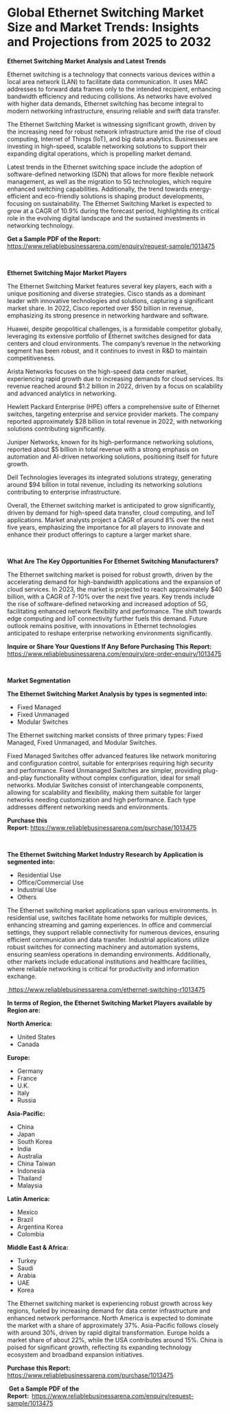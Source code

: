 <p><h1>Global Ethernet Switching Market Size and Market Trends: Insights and Projections from 2025 to 2032</h1></p><p><strong>Ethernet Switching Market Analysis and Latest Trends</strong></p>
<p><p>Ethernet switching is a technology that connects various devices within a local area network (LAN) to facilitate data communication. It uses MAC addresses to forward data frames only to the intended recipient, enhancing bandwidth efficiency and reducing collisions. As networks have evolved with higher data demands, Ethernet switching has become integral to modern networking infrastructure, ensuring reliable and swift data transfer.</p><p>The Ethernet Switching Market is witnessing significant growth, driven by the increasing need for robust network infrastructure amid the rise of cloud computing, Internet of Things (IoT), and big data analytics. Businesses are investing in high-speed, scalable networking solutions to support their expanding digital operations, which is propelling market demand.</p><p>Latest trends in the Ethernet switching space include the adoption of software-defined networking (SDN) that allows for more flexible network management, as well as the migration to 5G technologies, which require enhanced switching capabilities. Additionally, the trend towards energy-efficient and eco-friendly solutions is shaping product developments, focusing on sustainability. The Ethernet Switching Market is expected to grow at a CAGR of 10.9% during the forecast period, highlighting its critical role in the evolving digital landscape and the sustained investments in networking technology.</p></p>
<p><strong>Get a Sample PDF of the Report:&nbsp;</strong> <a href="https://www.reliablebusinessarena.com/enquiry/request-sample/1013475?utm_campaign=3257&utm_medium=2&utm_source=Github&utm_content=ia&utm_term=17042025&utm_id=ethernet-switching">https://www.reliablebusinessarena.com/enquiry/request-sample/1013475</a></p>
<p>&nbsp;</p>
<p><strong>Ethernet Switching Major Market Players</strong></p>
<p><p>The Ethernet Switching Market features several key players, each with a unique positioning and diverse strategies. Cisco stands as a dominant leader with innovative technologies and solutions, capturing a significant market share. In 2022, Cisco reported over $50 billion in revenue, emphasizing its strong presence in networking hardware and software.</p><p>Huawei, despite geopolitical challenges, is a formidable competitor globally, leveraging its extensive portfolio of Ethernet switches designed for data centers and cloud environments. The company’s revenue in the networking segment has been robust, and it continues to invest in R&D to maintain competitiveness.</p><p>Arista Networks focuses on the high-speed data center market, experiencing rapid growth due to increasing demands for cloud services. Its revenue reached around $1.2 billion in 2022, driven by a focus on scalability and advanced analytics in networking.</p><p>Hewlett Packard Enterprise (HPE) offers a comprehensive suite of Ethernet switches, targeting enterprise and service provider markets. The company reported approximately $28 billion in total revenue in 2022, with networking solutions contributing significantly.</p><p>Juniper Networks, known for its high-performance networking solutions, reported about $5 billion in total revenue with a strong emphasis on automation and AI-driven networking solutions, positioning itself for future growth.</p><p>Dell Technologies leverages its integrated solutions strategy, generating around $94 billion in total revenue, including its networking solutions contributing to enterprise infrastructure.</p><p>Overall, the Ethernet switching market is anticipated to grow significantly, driven by demand for high-speed data transfer, cloud computing, and IoT applications. Market analysts project a CAGR of around 8% over the next five years, emphasizing the importance for all players to innovate and enhance their product offerings to capture a larger market share.</p></p>
<p>&nbsp;</p>
<p><strong>What Are The Key Opportunities For Ethernet Switching Manufacturers?</strong></p>
<p><p>The Ethernet switching market is poised for robust growth, driven by the accelerating demand for high-bandwidth applications and the expansion of cloud services. In 2023, the market is projected to reach approximately $40 billion, with a CAGR of 7-10% over the next five years. Key trends include the rise of software-defined networking and increased adoption of 5G, facilitating enhanced network flexibility and performance. The shift towards edge computing and IoT connectivity further fuels this demand. Future outlook remains positive, with innovations in Ethernet technologies anticipated to reshape enterprise networking environments significantly.</p></p>
<p><strong>Inquire or Share Your Questions If Any Before Purchasing This Report:</strong> <a href="https://www.reliablebusinessarena.com/enquiry/pre-order-enquiry/1013475?utm_campaign=3257&utm_medium=2&utm_source=Github&utm_content=ia&utm_term=17042025&utm_id=ethernet-switching">https://www.reliablebusinessarena.com/enquiry/pre-order-enquiry/1013475</a></p>
<p>&nbsp;</p>
<p><strong>Market Segmentation</strong></p>
<p><strong>The Ethernet Switching Market Analysis by types is segmented into:</strong></p>
<p><ul><li>Fixed Managed</li><li>Fixed Unmanaged</li><li>Modular Switches</li></ul></p>
<p><p>The Ethernet switching market consists of three primary types: Fixed Managed, Fixed Unmanaged, and Modular Switches. </p><p>Fixed Managed Switches offer advanced features like network monitoring and configuration control, suitable for enterprises requiring high security and performance. Fixed Unmanaged Switches are simpler, providing plug-and-play functionality without complex configuration, ideal for small networks. Modular Switches consist of interchangeable components, allowing for scalability and flexibility, making them suitable for larger networks needing customization and high performance. Each type addresses different networking needs and environments.</p></p>
<p><strong>Purchase this Report:&nbsp;</strong><a href="https://www.reliablebusinessarena.com/purchase/1013475?utm_campaign=3257&utm_medium=2&utm_source=Github&utm_content=ia&utm_term=17042025&utm_id=ethernet-switching">https://www.reliablebusinessarena.com/purchase/1013475</a></p>
<p>&nbsp;</p>
<p><strong>The Ethernet Switching Market Industry Research by Application is segmented into:</strong></p>
<p><ul><li>Residential Use</li><li>Office/Commercial Use</li><li>Industrial Use</li><li>Others</li></ul></p>
<p><p>The Ethernet switching market applications span various environments. In residential use, switches facilitate home networks for multiple devices, enhancing streaming and gaming experiences. In office and commercial settings, they support reliable connectivity for numerous devices, ensuring efficient communication and data transfer. Industrial applications utilize robust switches for connecting machinery and automation systems, ensuring seamless operations in demanding environments. Additionally, other markets include educational institutions and healthcare facilities, where reliable networking is critical for productivity and information exchange.</p></p>
<p><a href="https://www.reliablebusinessarena.com/ethernet-switching-r1013475?utm_campaign=3257&utm_medium=2&utm_source=Github&utm_content=ia&utm_term=17042025&utm_id=ethernet-switching">&nbsp;https://www.reliablebusinessarena.com/ethernet-switching-r1013475</a></p>
<p><strong>In terms of Region, the Ethernet Switching Market Players available by Region are:</strong></p>
<p>
    <p> <strong> North America: </strong>
        <ul>
            <li>United States</li>
            <li>Canada</li>
        </ul>
        </p> 
    <p> <strong> Europe: </strong>
        <ul>
            <li>Germany</li>
            <li>France</li>
            <li>U.K.</li>
            <li>Italy</li>
            <li>Russia</li>
        </ul>
        </p> 
    <p> <strong> Asia-Pacific: </strong>
        <ul>
            <li>China</li>
            <li>Japan</li>
            <li>South Korea</li>
            <li>India</li>
            <li>Australia</li>
            <li>China Taiwan</li>
            <li>Indonesia</li>
            <li>Thailand</li>
            <li>Malaysia</li>
        </ul>
        </p> 
    <p> <strong> Latin America: </strong>
        <ul>
            <li>Mexico</li>
            <li>Brazil</li>
            <li>Argentina Korea</li>
            <li>Colombia</li>
        </ul>
        </p> 
    <p> <strong> Middle East & Africa: </strong>
        <ul>
            <li>Turkey</li>
            <li>Saudi</li>
            <li>Arabia</li>
            <li>UAE</li>
            <li>Korea</li>
        </ul>
    </p>
    </p>
<p><p>The Ethernet switching market is experiencing robust growth across key regions, fueled by increasing demand for data center infrastructure and enhanced network performance. North America is expected to dominate the market with a share of approximately 37%. Asia-Pacific follows closely with around 30%, driven by rapid digital transformation. Europe holds a market share of about 22%, while the USA contributes around 15%. China is poised for significant growth, reflecting its expanding technology ecosystem and broadband expansion initiatives.</p></p>
<p><strong>Purchase this Report: </strong><a href="https://www.reliablebusinessarena.com/purchase/1013475?utm_campaign=3257&utm_medium=2&utm_source=Github&utm_content=ia&utm_term=17042025&utm_id=ethernet-switching">https://www.reliablebusinessarena.com/purchase/1013475</a></p>
<p>&nbsp;<strong>Get a Sample PDF of the Report:&nbsp;&nbsp;</strong><a href="https://www.reliablebusinessarena.com/enquiry/request-sample/1013475?utm_campaign=3257&utm_medium=2&utm_source=Github&utm_content=ia&utm_term=17042025&utm_id=ethernet-switching">https://www.reliablebusinessarena.com/enquiry/request-sample/1013475</a></p>
<p><strong></strong></p>
<p><p></p><p></p><p></p></p>